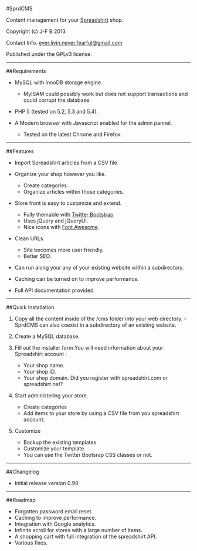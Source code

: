 #SprdCMS

Content management for your [Spreadshirt](http://www.spreadshirt.com/) shop.

Copyright (c) J-F B 2013

Contact Info. <ever.livin.never.fearful@gmail.com>

Published under the GPLv3 license.

---

##Requirements

- MySQL with InnoDB storage engine.
    - MyISAM could possibly work but does not support transactions and could corrupt the database.

- PHP 5 (tested on 5.2, 5.3 and 5.4).

- A Modern browser with Javascript enabled for the admin pannel.
    - Tested on the latest Chrome and Firefox.

---

##Features

- Import Spreadshirt articles from a CSV file.

- Organize your shop however you like.
    - Create categories.
    - Organize articles within those categories.

- Store front is easy to customize and extend.
    - Fully themable with [Twitter Bootstrap](http://twitter.github.com/bootstrap/)
    - Uses jQuery and jQueryUI.
    - Nice icons with [Font Awesome](http://fortawesome.github.com/Font-Awesome/).

- Clean URLs.
    - Site becomes more user friendly.
    - Better SEO.

- Can run along your any of your existing website within a subdirectory.

- Caching can be turned on to improve performance.

- Full API documentation provided.

---

##Quick Installation
1. Copy all the content inside of the /cms folder into your web directory.
    -SprdCMS can also coexist in a subdirectory of an existing website.

2. Create a MySQL database.

3. Fill out the installer form.You will need information about your Spreadshirt account :
    - Your shop name.
    - Your shop ID.
    - Your shop domain. Did you register with spreadshirt.com or spreadshirt.net?
4. Start administering your store.
    - Create categories
    - Add items to your store by using a CSV file from you spreadshirt account.
5. Customize
    - Backup the existing templates
    - Customize your template.
    - You can use the Twitter Bootsrap CSS classes or not.

---

##Changelog

- Initial release version 0.90

---

##Roadmap
- Forgotten password email reset.
- Caching to improve performance.
- Integration with Google analytics.
- Infinite scroll for stores with a large number of items.
- A shopping cart with full integration of the spreadshirt API.
- Various fixes.